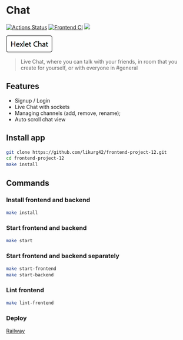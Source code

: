# Chat
[![Actions Status](https://github.com/likurg42/frontend-project-12/workflows/hexlet-check/badge.svg)](https://github.com/likurg42/frontend-project-12/actions)
[![Frontend CI](https://github.com/likurg42/frontend-project-12/actions/workflows/fronend-ci.yml/badge.svg)](https://github.com/likurg42/frontend-project-12/actions/workflows/fronend-ci.yml)
<a href="https://codeclimate.com/github/likurg42/frontend-project-12/maintainability"><img src="https://api.codeclimate.com/v1/badges/56ece09e72c6fbef0a6e/maintainability" /></a>

[![chat logo](./frontend/src/images/logo.png)](https://frontend-project-12-production-4107.up.railway.app/)

> Live Chat, where you can talk with your friends, in room that you create for yourself, or with everyone in #general

## Features
- Signup / Login
- Live Chat with sockets
- Managing channels (add, remove, rename);
- Auto scroll chat view



## Install app
```sh
git clone https://github.com/likurg42/frontend-project-12.git
cd frontend-project-12
make install
```

## Commands

### Install frontend and backend
```sh
make install
```

### Start frontend and backend
```sh
make start
```

### Start frontend and backend separately
```sh
make start-frontend
make start-backend
```

### Lint frontend
```sh
make lint-frontend
```


### Deploy
[Railway](https://frontend-project-12-production-4107.up.railway.app/)
